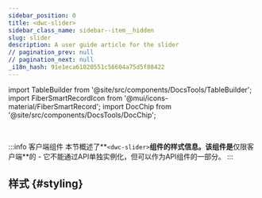 ```yaml
---
sidebar_position: 0
title: <dwc-slider>
sidebar_class_name: sidebar--item__hidden
slug: slider
description: A user guide article for the slider
// pagination_prev: null
// pagination_next: null
_i18n_hash: 91e1eca61020551c56604a75d5f88422
---
```

import TableBuilder from '@site/src/components/DocsTools/TableBuilder';
import FiberSmartRecordIcon from '@mui/icons-material/FiberSmartRecord';
import DocChip from '@site/src/components/DocsTools/DocChip';

<DocChip chip='shadow' />

<br />

:::info 客户端组件
本节概述了**`<dwc-slider>`**组件的样式信息。该组件是**仅限客户端**的 - 它不能通过API单独实例化，但可以作为API组件的一部分。
:::

## 样式 {#styling}

<TableBuilder name="dwc-slider" clientComponent />
